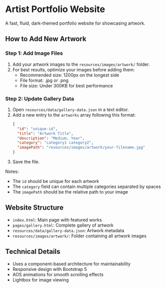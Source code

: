 # Artist Portfolio Website

A fast, fluid, dark-themed portfolio website for showcasing artwork.

## How to Add New Artwork

### Step 1: Add Image Files
1. Add your artwork images to the `resources/images/artwork/` folder.
2. For best results, optimize your images before adding them:
   - Recommended size: 1200px on the longest side
   - File format: .jpg or .png
   - File size: Under 300KB for best performance

### Step 2: Update Gallery Data
1. Open `resources/data/gallery-data.json` in a text editor.
2. Add a new entry to the `artworks` array following this format:
   ```json
   {
     "id": "unique-id",
     "title": "Artwork Title",
     "description": "Medium, Year",
     "category": "category1 category2",
     "imagePath": "resources/images/artwork/your-filename.jpg"
   }
   ```
3. Save the file.

Notes:
- The `id` should be unique for each artwork
- The `category` field can contain multiple categories separated by spaces
- The `imagePath` should be the relative path to your image

## Website Structure
- `index.html`: Main page with featured works
- `pages/gallery.html`: Complete gallery of artwork
- `resources/data/gallery-data.json`: Artwork metadata
- `resources/images/artwork/`: Folder containing all artwork images

## Technical Details
- Uses a component-based architecture for maintainability
- Responsive design with Bootstrap 5
- AOS animations for smooth scrolling effects
- Lightbox for image viewing
